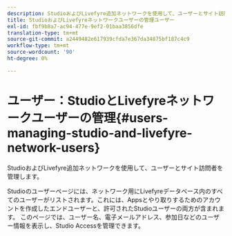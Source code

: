 ```yaml
---
description: StudioおよびLivefyre追加ネットワークを使用して、ユーザーとサイト訪問者を管理します。
title: StudioおよびLivefyreネットワークユーザーの管理ユーザー
exl-id: fbf9b8a7-ac94-477e-9ef2-01baa3856dfe
translation-type: tm+mt
source-git-commit: a2449482e617939cfda7e367da34875bf187c4c9
workflow-type: tm+mt
source-wordcount: '90'
ht-degree: 0%

---
```


# ユーザー：StudioとLivefyreネットワークユーザーの管理{#users-managing-studio-and-livefyre-network-users}

StudioおよびLivefyre追加ネットワークを使用して、ユーザーとサイト訪問者を管理します。

Studioのユーザーページには、ネットワーク用にLivefyreデータベース内のすべてのユーザーがリストされます。これには、Appsとやり取りするためのアカウントを作成したエンドユーザーと、許可されたStudioユーザーの両方が含まれます。 このページでは、ユーザー名、電子メールアドレス、参加日などのユーザー情報を表示し、Studio Accessを管理できます。

